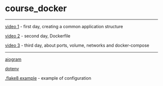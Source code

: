 # course_docker

---

[video 1](https://youtu.be/gxVMdoAZEC0) - first day, creating a common application structure

[video 2](https://youtu.be/smBGz7QMYtQ) - second day, Dockerfile

[video 3](https://youtu.be/01s-iM9pR-I) - third day, about ports, volume, networks and docker-compose

---

[aiogram](https://pypi.org/project/aiogram/)

[dotenv](https://pypi.org/project/python-dotenv/)

[.flake8 example](https://gist.github.com/krnd/1f3fb6c05af365977e486c47cb7b4a72) - example of configuration
